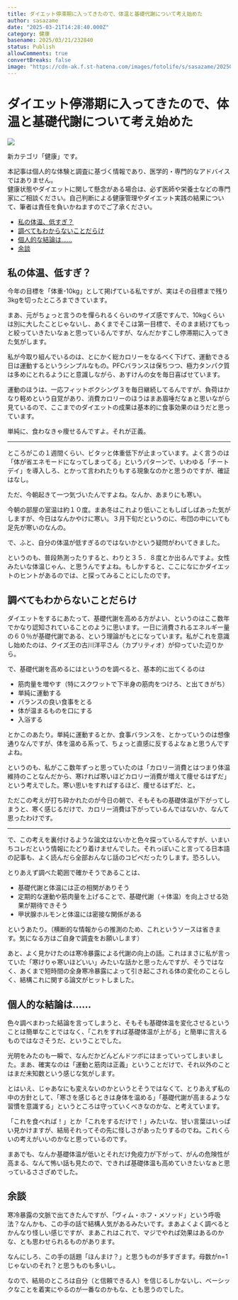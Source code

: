 ```yaml
---
title: ダイエット停滞期に入ってきたので、体温と基礎代謝について考え始めた
author: sasazame
date: "2025-03-21T14:28:40.000Z"
category: 健康
basename: 2025/03/21/232840
status: Publish
allowComments: true
convertBreaks: false
image: "https://cdn-ak.f.st-hatena.com/images/fotolife/s/sasazame/20250321/20250321232628.png"
---
```

# ダイエット停滞期に入ってきたので、体温と基礎代謝について考え始めた

![](https://cdn-ak.f.st-hatena.com/images/fotolife/s/sasazame/20250321/20250321232628.png)

新カテゴリ「健康」です。

<!-- Extended Body -->

本記事は個人的な体験と調査に基づく情報であり、医学的・専門的なアドバイスではありません。  
健康状態やダイエットに関して懸念がある場合は、必ず医師や栄養士などの専門家にご相談ください。自己判断による健康管理やダイエット実践の結果について、筆者は責任を負いかねますのでご了承ください。

-   [私の体温、低すぎ？](#私の体温低すぎ)
-   [調べてもわからないことだらけ](#調べてもわからないことだらけ)
-   [個人的な結論は……](#個人的な結論は)
-   [余談](#余談)

## 私の体温、低すぎ？

今年の目標を「体重-10kg」として掲げている私ですが、実はその目標まで残り3kgを切ったところまできています。

まあ、元がちょっと言うのを憚られるくらいのサイズ感ですんで、10kgくらいは別に大したことじゃないし、あくまでそこは第一目標で、そのまま続けてもっと絞っていきたいなぁと思っているんですが、なんだかすこし停滞期に入ってきた気がします。

私が今取り組んでいるのは、とにかく総カロリーをなるべく下げて、運動できる日は運動するというシンプルなもの。PFCバランスは保ちつつ、極力タンパク質は多めにとれるようにと意識しながら、あすけんの女を毎日喜ばせています。

運動のほうは、一応フィットボクシング３を毎日継続してるんですが、負荷はかなり軽めという自覚があり、消費カロリーのほうはまあ眉唾だなぁと思いながら見ているので、ここまでのダイエットの成果は基本的に食事効果のほうだと思っています。

単純に、食わなきゃ痩せるんですよ。それが正義。

* * *

ところがこの１週間くらい、ビタッと体重低下が止まっています。よく言うのは「体が省エネモードになってしまってる」というパターンで、いわゆる「チートデイ」を導入しろ、とかって言われたりもする現象なのかと思うのですが、確証はなし。

ただ、今朝起きて一つ気づいたんですよね。なんか、あまりにも寒い。

今朝の部屋の室温は約１０度。まあ冬はこれより低いこともしばしばあった気がしますが、今日はなんかやけに寒い。３月下旬だというのに、布団の中にいても足先が寒いのなんの。

で、ふと、自分の体温が低すぎるのではないかという疑問がわいてきました。

というのも、普段熱測ったりすると、わりと３５．８度とか出るんですよ。女性みたいな体温じゃん、と思うんですよね。もしかすると、ここになにかダイエットのヒントがあるのでは、と探ってみることにしたのです。

## 調べてもわからないことだらけ

ダイエットをするにあたって、基礎代謝を高める方がよい、というのはここ数年でかなり認知されていることのように思います。一日に消費されるエネルギー量の６０％が基礎代謝である、という理論がもとになっています。私がこれを意識し始めたのは、クイズ王の古川洋平さん（カプリティオ）が仰っていた辺りから。

で、基礎代謝を高めるにはというのを調べると、基本的に出てくるのは

-   筋肉量を増やす（特にスクワットで下半身の筋肉をつけろ、と出てきがち）
-   単純に運動する
-   バランスの良い食事をとる
-   体が温まるものを口にする
-   入浴する

とかこのあたり。単純に運動するとか、食事バランスを、とかっていうのは想像通りなんですが、体を温める系って、ちょっと直感に反するよなぁと思うんですよね。

というのも、私がここ数年ずっと思っていたのは「カロリー消費とはつまり体温維持のことなんだから、寒ければ寒いほどカロリー消費が増えて痩せるはずだ」という考えでした。寒い思いをすればするほど、痩せるはずだ、と。

ただこの考えが打ち砕かれたのが今日の朝で、そもそもの基礎体温が下がってしまうと、寒く感じるだけで、カロリー消費は下がっているんではないか、なんて思ったわけです。

* * *

で、この考えを裏付けるような論文はないかと色々探っているんですが、いまいちコレだという情報にたどり着けませんでした。それっぽいこと言ってる日本語の記事も、よく読んだら全部おんなじ話のコピペだったりします。恐ろしい。

とりあえず調べた範囲で確かそうであることは、

-   基礎代謝と体温には正の相関がありそう
-   定期的な運動や筋肉量を上げることで、基礎代謝（＋体温）を向上させる効果が期待できそう
-   甲状腺ホルモンと体温には密接な関係がある

というあたり。（横断的な情報からの推測のため、これというソースは省きます。気になる方はご自身で調査をお願いします）

あと、よく見かけたのは寒冷暴露による代謝の向上の話。これはまさに私が言っていた「寒けりゃ寒いほどいい」みたいな話かと思ったんですが、そうではなく、あくまで短時間の全身寒冷暴露によって引き起こされる体の変化のことらしく、結構これに関する論文がヒットしました。

## 個人的な結論は……

色々調べまわった結論を言ってしまうと、そもそも基礎体温を変化させるということは簡単なことではなく、「これをすれば基礎体温が上がる」と簡単に言えるものではなさそうだ、ということでした。

光明をみたのも一瞬で、なんだかどんどんドツボにはまっていってしまいました。まあ、確実なのは「運動と筋肉は正義」ということだけで、それ以外のことはまだ未知数という感じな気がします。

とはいえ、じゃあなにも変えないのかというとそうではなくて、とりあえず私の中の方針として、「寒さを感じるときは身体を温める」「基礎代謝が高まるような習慣を意識する」というところは守っていくべきなのかな、と考えています。

「これを食べれば！」とか「これをするだけで！」みたいな、甘い言葉はいっぱい見かけますが、結局それってその先に怪しさがあったりするのでね。これくらいの考えがいいのかなと思っているのです。

まあでも、なんか基礎体温が低いとそれだけ免疫力が下がって、がんの危険性が高まる、なんて怖い話も見たので、できれば基礎体温も高めていきたいなぁと思っているささざめでした。

## 余談

寒冷暴露の文脈で出てきたんですが、「ヴィム・ホフ・メソッド」という呼吸法？なんかも、この手の話で結構人気があるみたいです。まあよくよく調べるとかんなり怪しい感じですが、まあこれはこれで、マジでやれば効果はあるのかな、とも思わせられるものがあります。

なんにしろ、この手の話題「ほんまけ？」と思うものが多すぎます。母数がn=1じゃないのそれ？と思うものも多いし。

なので、結局のところは自分（と信頼できる人）を信じるしかないし、ベーシックなことを着実にやるのが一番なのかもな、とも思うのでした。